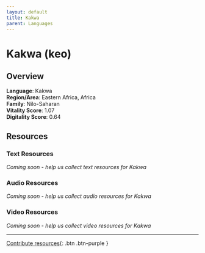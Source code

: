 ```yaml
---
layout: default
title: Kakwa
parent: Languages
---
```


# Kakwa (keo)

## Overview

**Language**: Kakwa  
**Region/Area**: Eastern Africa, Africa  
**Family**: Nilo-Saharan  
**Vitality Score**: 1.07  
**Digitality Score**: 0.64  

## Resources

### Text Resources
*Coming soon - help us collect text resources for Kakwa*

### Audio Resources
*Coming soon - help us collect audio resources for Kakwa*

### Video Resources
*Coming soon - help us collect video resources for Kakwa*

---

[Contribute resources](https://fairtrain.github.io/){: .btn .btn-purple }
